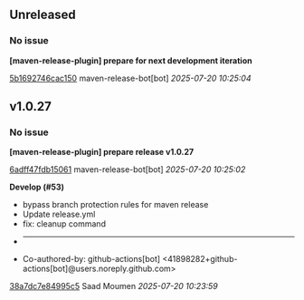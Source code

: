 ## Unreleased
### No issue

**[maven-release-plugin] prepare for next development iteration**


[5b1692746cac150](https://github.com/openfilz/document-management/commit/5b1692746cac150) maven-release-bot[bot] *2025-07-20 10:25:04*


## v1.0.27
### No issue

**[maven-release-plugin] prepare release v1.0.27**


[6adff47fdb15061](https://github.com/openfilz/document-management/commit/6adff47fdb15061) maven-release-bot[bot] *2025-07-20 10:25:02*

**Develop (#53)**

 * bypass branch protection rules for maven release
 * Update release.yml
 * fix: cleanup command
 * ---------
 * Co-authored-by: github-actions[bot] &lt;41898282+github-actions[bot]@users.noreply.github.com&gt;

[38a7dc7e84995c5](https://github.com/openfilz/document-management/commit/38a7dc7e84995c5) Saad Moumen *2025-07-20 10:23:59*


